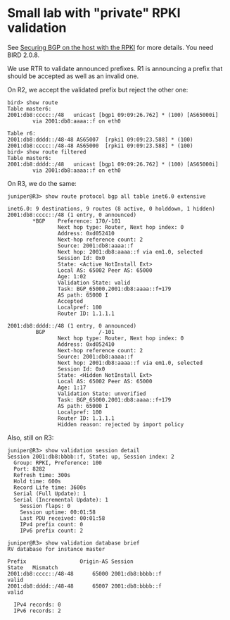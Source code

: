 # Small lab with "private" RPKI validation

See [Securing BGP on the host with the
RPKI](https://vincent.bernat.ch/en/blog/2019-bgp-host-rpki) for more
details. You need BIRD 2.0.8.

We use RTR to validate announced prefixes. R1 is announcing a prefix
that should be accepted as well as an invalid one.

On R2, we accept the validated prefix but reject the other one:

    bird> show route
    Table master6:
    2001:db8:cccc::/48   unicast [bgp1 09:09:26.762] * (100) [AS65000i]
            via 2001:db8:aaaa::f on eth0
    
    Table r6:
    2001:db8:dddd::/48-48 AS65007  [rpki1 09:09:23.588] * (100)
    2001:db8:cccc::/48-48 AS65000  [rpki1 09:09:23.588] * (100)
    bird> show route filtered
    Table master6:
    2001:db8:dddd::/48   unicast [bgp1 09:09:26.762] * (100) [AS65000i]
            via 2001:db8:aaaa::f on eth0

On R3, we do the same:

    juniper@R3> show route protocol bgp all table inet6.0 extensive
    
    inet6.0: 9 destinations, 9 routes (8 active, 0 holddown, 1 hidden)
    2001:db8:cccc::/48 (1 entry, 0 announced)
            *BGP    Preference: 170/-101
                    Next hop type: Router, Next hop index: 0
                    Address: 0xd052410
                    Next-hop reference count: 2
                    Source: 2001:db8:aaaa::f
                    Next hop: 2001:db8:aaaa::f via em1.0, selected
                    Session Id: 0x0
                    State: <Active NotInstall Ext>
                    Local AS: 65002 Peer AS: 65000
                    Age: 1:02
                    Validation State: valid
                    Task: BGP_65000.2001:db8:aaaa::f+179
                    AS path: 65000 I
                    Accepted
                    Localpref: 100
                    Router ID: 1.1.1.1
    
    2001:db8:dddd::/48 (1 entry, 0 announced)
             BGP                 /-101
                    Next hop type: Router, Next hop index: 0
                    Address: 0xd052410
                    Next-hop reference count: 2
                    Source: 2001:db8:aaaa::f
                    Next hop: 2001:db8:aaaa::f via em1.0, selected
                    Session Id: 0x0
                    State: <Hidden NotInstall Ext>
                    Local AS: 65002 Peer AS: 65000
                    Age: 1:17
                    Validation State: unverified
                    Task: BGP_65000.2001:db8:aaaa::f+179
                    AS path: 65000 I
                    Localpref: 100
                    Router ID: 1.1.1.1
                    Hidden reason: rejected by import policy

Also, still on R3:

    juniper@R3> show validation session detail
    Session 2001:db8:bbbb::f, State: up, Session index: 2
      Group: RPKI, Preference: 100
      Port: 8282
      Refresh time: 300s
      Hold time: 600s
      Record Life time: 3600s
      Serial (Full Update): 1
      Serial (Incremental Update): 1
        Session flaps: 0
        Session uptime: 00:01:58
        Last PDU received: 00:01:58
        IPv4 prefix count: 0
        IPv6 prefix count: 2
    
    juniper@R3> show validation database brief
    RV database for instance master
    
    Prefix                 Origin-AS Session                                 State   Mismatch
    2001:db8:cccc::/48-48      65000 2001:db8:bbbb::f                        valid
    2001:db8:dddd::/48-48      65007 2001:db8:bbbb::f                        valid
    
      IPv4 records: 0
      IPv6 records: 2
